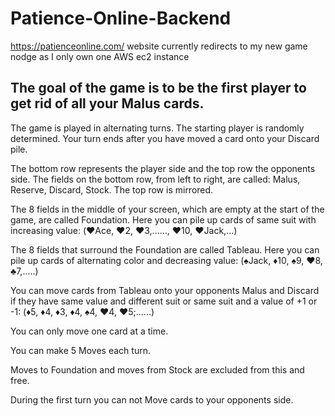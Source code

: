 # Patience-Online-Backend
https://patienceonline.com/  website currently redirects to my new game nodge as I only own one AWS ec2 instance    

## The goal of the game is to be the first player to get rid of all your Malus cards.

The game is played in alternating turns. The starting player is randomly determined.
Your turn ends after you have moved a card onto your Discard pile.

The bottom row represents the player side and the top row the opponents side.
The fields on the bottom row, from left to right, are called: Malus, Reserve, Discard, Stock.
The top row is mirrored.

The 8 fields in the middle of your screen, which are empty at the start of the game, are called Foundation.
Here you can pile up cards of same suit with increasing value: (♥️Ace, ♥️2, ♥️3,......, ♥️10, ♥️Jack,...)

The 8 fields that surround the Foundation are called Tableau.
Here you can pile up cards of alternating color and decreasing value: (♠️Jack, ♦️10, ♠️9, ♥️8, ♣️7,.....)

You can move cards from Tableau onto your opponents Malus and Discard
if they have same value and different suit or same suit and a value of +1 or -1: (♦️5, ♦️4, ♦️3, ♦️4, ♠️4, ♥️4, ♥️5;......)

You can only move one card at a time.

You can make 5 Moves each turn.

Moves to Foundation and moves from Stock are excluded from this and free.

During the first turn you can not Move cards to your opponents side.
